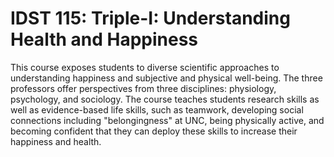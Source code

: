 # IDST 115: Triple-I: Understanding Health and Happiness

This course exposes students to diverse scientific approaches to understanding happiness and subjective and physical well-being. The three professors offer perspectives from three disciplines: physiology, psychology, and sociology. The course teaches students research skills as well as evidence-based life skills, such as teamwork, developing social connections including "belongingness" at UNC, being physically active, and becoming confident that they can deploy these skills to increase their happiness and health.